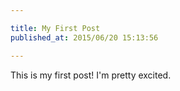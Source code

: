 ```yaml
---

title: My First Post
published_at: 2015/06/20 15:13:56

---
```


This is my first post! I'm pretty excited.
